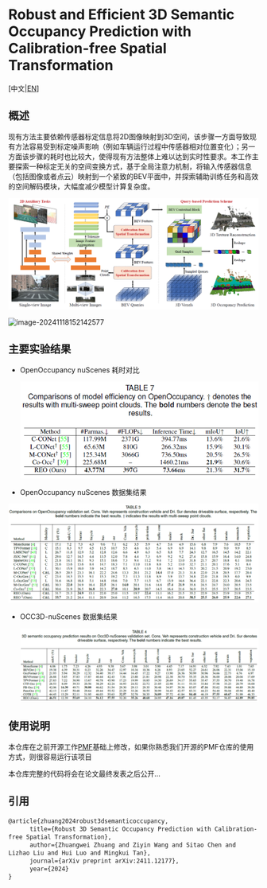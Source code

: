 # Robust and Efficient 3D Semantic Occupancy Prediction with Calibration-free Spatial Transformation

[中文|[EN](./README_EN.md)]

## 概述

现有方法主要依赖传感器标定信息将2D图像映射到3D空间，该步骤一方面导致现有方法容易受到标定噪声影响（例如车辆运行过程中传感器相对位置变化）；另一方面该步骤的耗时也比较大，使得现有方法整体上难以达到实时性要求。本工作主要探索一种标定无关的空间变换方式，基于全局注意力机制，将输入传感器信息（包括图像或者点云）映射到一个紧致的BEV平面中，并探索辅助训练任务和高效的空间解码模块，大幅度减少模型计算复杂度。

![image-20241118152142577](./asset/image-20241118152142577.png)

![image-20241118152142577](./asset/reo-smk-results.gif)

## 主要实验结果

- OpenOccupancy nuScenes 耗时对比

  ![image-20241118152418778](./asset/image-20241118152418778.png)

- OpenOccupancy nuScenes 数据集结果

![image-20241118152243189](./asset/image-20241118152243189.png)

- OCC3D-nuScenes 数据集结果

  ![image-20241118152315972](./asset/image-20241118152315972.png)

## 使用说明

本仓库在之前开源工作[PMF](https://github.com/ICEORY/PMF)基础上修改，如果你熟悉我们开源的PMF仓库的使用方式，则很容易运行该项目

本仓库完整的代码将会在论文最终发表之后公开...

## 引用

```
@article{zhuang2024robust3dsemanticoccupancy,
      title={Robust 3D Semantic Occupancy Prediction with Calibration-free Spatial Transformation}, 
      author={Zhuangwei Zhuang and Ziyin Wang and Sitao Chen and Lizhao Liu and Hui Luo and Mingkui Tan},
      journal={arXiv preprint arXiv:2411.12177},
      year={2024}
}
```


